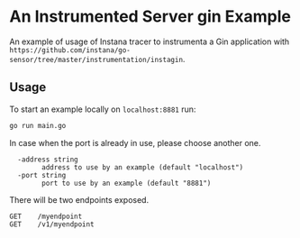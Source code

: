 An Instrumented Server gin Example
==========================

An example of usage of Instana tracer to instrumenta a Gin application with `https://github.com/instana/go-sensor/tree/master/instrumentation/instagin`.

Usage
-----

To start an example locally on `localhost:8881` run:

```bash
go run main.go
```

In case when the port is already in use, please choose another one.

```
  -address string
        address to use by an example (default "localhost")
  -port string
        port to use by an example (default "8881")
```

There will be two endpoints exposed.

```
GET    /myendpoint               
GET    /v1/myendpoint    
```       
